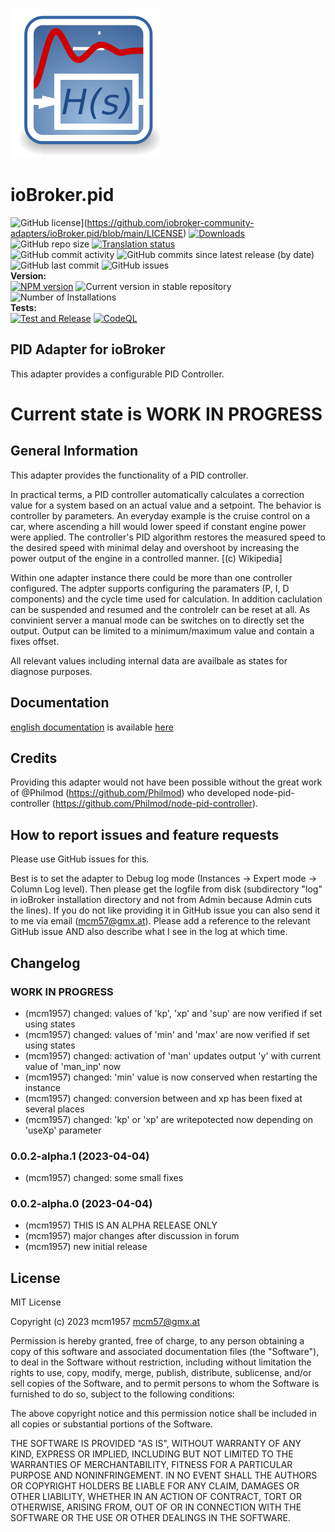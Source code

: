 ![Logo](admin/pid.png)

# ioBroker.pid

![GitHub license](https://img.shields.io/github/license/iobroker-community-adapters/ioBroker.pid)](https://github.com/iobroker-community-adapters/ioBroker.pid/blob/main/LICENSE)
[![Downloads](https://img.shields.io/npm/dm/iobroker.pid.svg)](https://www.npmjs.com/package/iobroker.pid)
![GitHub repo size](https://img.shields.io/github/repo-size/iobroker-community-adapters/ioBroker.pid)
[![Translation status](https://weblate.iobroker.net/widgets/adapters/-/pid/svg-badge.svg)](https://weblate.iobroker.net/engage/adapters/?utm_source=widget)</br>
![GitHub commit activity](https://img.shields.io/github/commit-activity/m/iobroker-community-adapters/ioBroker.pid)
![GitHub commits since latest release (by date)](https://img.shields.io/github/commits-since/iobroker-community-adapters/ioBroker.pid/latest)
![GitHub last commit](https://img.shields.io/github/last-commit/iobroker-community-adapters/ioBroker.pid)
![GitHub issues](https://img.shields.io/github/issues/iobroker-community-adapters/ioBroker.pid)
</br>
**Version:** </br>
[![NPM version](http://img.shields.io/npm/v/iobroker.pid.svg)](https://www.npmjs.com/package/iobroker.pid)
![Current version in stable repository](https://iobroker.live/badges/pid-stable.svg)
![Number of Installations](https://iobroker.live/badges/pid-installed.svg)
</br>
**Tests:** </br>
[![Test and Release](https://github.com/iobroker-community-adapters/ioBroker.pid/actions/workflows/test-and-release.yml/badge.svg)](https://github.com/iobroker-community-adapters/ioBroker.pid/actions/workflows/test-and-release.yml)
[![CodeQL](https://github.com/iobroker-community-adapters/ioBroker.pid/actions/workflows/codeql.yml/badge.svg)](https://github.com/iobroker-community-adapters/ioBroker.pid/actions/workflows/codeql.yml)

<!--
## Sentry
**This adapter uses Sentry libraries to automatically report exceptions and code errors to the developers.**
For more details and for information how to disable the error reporting see [Sentry-Plugin Documentation](https://github.com/ioBroker/plugin-sentry#plugin-sentry)! Sentry reporting is used starting with js-controller 3.0.
-->

## PID Adapter for ioBroker

This adapter provides a configurable PID Controller.

# **Current state is WORK IN PROGRESS**

## General Information

This adapter provides the functionality of a PID controller.

In practical terms, a PID controller automatically calculates a correction value for a system based on an actual value and a setpoint. The behavior is controller by parameters. An everyday example is the cruise control on a car, where ascending a hill would lower speed if constant engine power were applied. The controller's PID algorithm restores the measured speed to the desired speed with minimal delay and overshoot by increasing the power output of the engine in a controlled manner. [(c) Wikipedia]

Within one adapter instance there could be more than one controller configured. The adpter supports configuring the paramaters (P, I, D components) and the cycle time used for calculation. In addition caclulation can be suspended and resumed and the controlelr can be reset at all. As convinient server a manual mode can be switches on to directly set the output. Output can be limited to a minimum/maximum value and contain a fixes offset.

All relevant values including internal data are availbale as states for diagnose purposes.

## Documentation

[english documentation](docs/en/pid.md) is available [here](docs/en/pid.md) <br>

<!-- [german documentation](docs/de/pid.md) is available [here](docs/de/pid.md) -->

## Credits

Providing this adapter would not have been possible without the great work of @Philmod (https://github.com/Philmod) who developed node-pid-controller (https://github.com/Philmod/node-pid-controller).

## How to report issues and feature requests

Please use GitHub issues for this.

Best is to set the adapter to Debug log mode (Instances -> Expert mode -> Column Log level). Then please get the logfile from disk (subdirectory "log" in ioBroker installation directory and not from Admin because Admin cuts the lines). If you do not like providing it in GitHub issue you can also send it to me via email (mcm57@gmx.at). Please add a reference to the relevant GitHub issue AND also describe what I see in the log at which time.

## Changelog

<!--
    Placeholder for the next version (at the beginning of the line):
    ### **WORK IN PROGRESS**
-->

### **WORK IN PROGRESS**

-   (mcm1957) changed: values of 'kp', 'xp' and 'sup' are now verified if set using states
-   (mcm1957) changed: values of 'min' and 'max' are now verified if set using states
-   (mcm1957) changed: activation of 'man' updates output 'y' with current value of 'man_inp' now
-   (mcm1957) changed: 'min' value is now conserved when restarting the instance
-   (mcm1957) changed: conversion between and xp has been fixed at several places
-   (mcm1957) changed: 'kp' or 'xp' are writepotected now depending on 'useXp' parameter

### 0.0.2-alpha.1 (2023-04-04)

-   (mcm1957) changed: some small fixes

### 0.0.2-alpha.0 (2023-04-04)

-   (mcm1957) THIS IS AN ALPHA RELEASE ONLY
-   (mcm1957) major changes after discussion in forum
-   (mcm1957) new initial release

## License

MIT License

Copyright (c) 2023 mcm1957 <mcm57@gmx.at>

Permission is hereby granted, free of charge, to any person obtaining a copy
of this software and associated documentation files (the "Software"), to deal
in the Software without restriction, including without limitation the rights
to use, copy, modify, merge, publish, distribute, sublicense, and/or sell
copies of the Software, and to permit persons to whom the Software is
furnished to do so, subject to the following conditions:

The above copyright notice and this permission notice shall be included in all
copies or substantial portions of the Software.

THE SOFTWARE IS PROVIDED "AS IS", WITHOUT WARRANTY OF ANY KIND, EXPRESS OR
IMPLIED, INCLUDING BUT NOT LIMITED TO THE WARRANTIES OF MERCHANTABILITY,
FITNESS FOR A PARTICULAR PURPOSE AND NONINFRINGEMENT. IN NO EVENT SHALL THE
AUTHORS OR COPYRIGHT HOLDERS BE LIABLE FOR ANY CLAIM, DAMAGES OR OTHER
LIABILITY, WHETHER IN AN ACTION OF CONTRACT, TORT OR OTHERWISE, ARISING FROM,
OUT OF OR IN CONNECTION WITH THE SOFTWARE OR THE USE OR OTHER DEALINGS IN THE
SOFTWARE.
